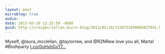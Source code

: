 ```yaml
---
layout: post
microblog: true
audio: 
date: 2013-05-26 12:25:59 -0600
guid: http://craigmcclellan.micro.blog/2013/05/26/t338722698865827841.html
---
```

Myself, @laura_mcclellan, @taylorrew, and @R2NRew love you all, Marta! #Bluthparty [t.co/0uHxhGxT7...](https://t.co/0uHxhGxT7V)
